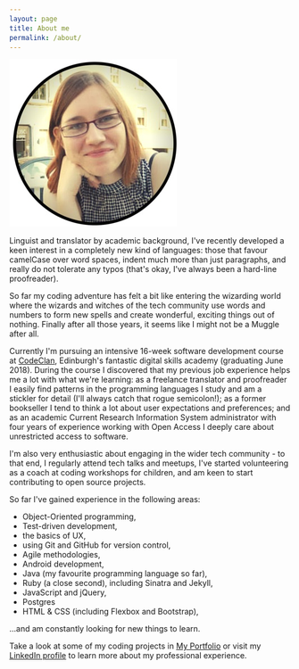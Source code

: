 ```yaml
---
layout: page
title: About me
permalink: /about/
---
```


<img src="/assets/images/profilepic.jpg" alt="profilepic">
 <p>Linguist and translator by academic background, I've recently developed a keen interest in a completely new kind of languages: those that favour camelCase over word spaces, indent much more than just paragraphs, and really do not tolerate any typos (that's okay, I've always been a hard-line proofreader).</p>
 <p>So far my coding adventure has felt a bit like entering the wizarding world where the wizards and witches of the tech community use words and numbers to form new spells and create wonderful, exciting things out of nothing. Finally after all those years, it seems like I might not be a Muggle after all.</p>
 <p>Currently I'm pursuing an intensive 16-week software development course at <a href="https://codeclan.com/courses/16-week-course/">CodeClan</a>, Edinburgh's fantastic digital skills academy (graduating June 2018). During the course I discovered that my previous job experience helps me a lot with what we're learning: as a freelance translator and proofreader I easily find patterns in the programming languages I study and am a stickler for detail (I'll always catch that rogue semicolon!); as a former bookseller I tend to think a lot about user expectations and preferences; and as an academic Current Research Information System administrator with four years of experience working with Open Access I deeply care about unrestricted access to software.

 <p>I'm also very enthusiastic about engaging in the wider tech community - to that end, I regularly attend tech talks and meetups, I've started volunteering as a coach at coding workshops for children, and am keen to start contributing to open source projects.</p>

 <p>So far I've gained experience in the following areas:</p>

 <ul>
 <li>Object-Oriented programming,</li>
 <li>Test-driven development,</li>
 <li>the basics of UX,</li>
 <li>using Git and GitHub for version control,</li>
 <li>Agile methodologies,</li>
 <li>Android development,</li>
 <li>Java (my favourite programming language so far),</li>
 <li>Ruby (a close second), including Sinatra and Jekyll,</li>
 <li>JavaScript and jQuery,</li>
 <li>Postgres</li>
 <li>HTML & CSS (including Flexbox and Bootstrap),</li>
 </ul>
 <p>...and am constantly looking for new things to learn.</p>


 <p>Take a look at some of my coding projects in <a href="/portfolio" target="_blank">My Portfolio</a> or visit my <a href="https://www.linkedin.com/in/elipinska/" target="_blank">LinkedIn profile</a> to learn more about my professional experience.
